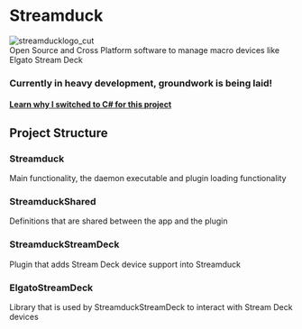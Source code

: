 # Streamduck
![streamducklogo_cut](https://user-images.githubusercontent.com/12719947/151142599-07620c87-3b51-4a65-b956-4a5902f2f52c.png)
<br>
Open Source and Cross Platform software to manage macro devices like Elgato Stream Deck

### Currently in heavy development, groundwork is being laid!

#### [Learn why I switched to C# for this project](why-dotnet.md)

## Project Structure

### Streamduck
Main functionality, the daemon executable and plugin loading functionality

### StreamduckShared
Definitions that are shared between the app and the plugin

### StreamduckStreamDeck
Plugin that adds Stream Deck device support into Streamduck

### ElgatoStreamDeck
Library that is used by StreamduckStreamDeck to interact with Stream Deck devices